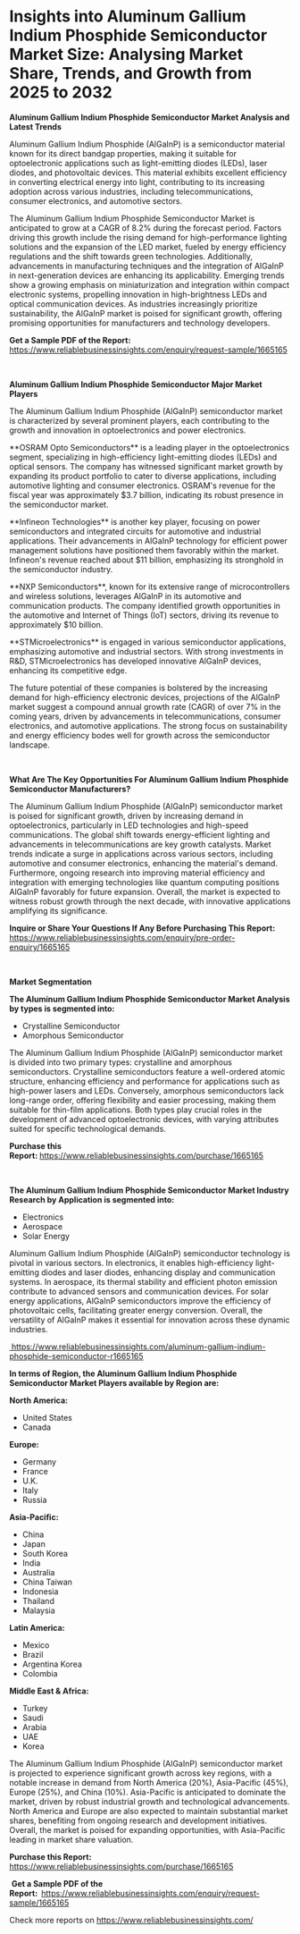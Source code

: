 <p><h1>Insights into Aluminum Gallium Indium Phosphide Semiconductor Market Size: Analysing Market Share, Trends, and Growth from 2025 to 2032</h1></p><p><strong>Aluminum Gallium Indium Phosphide Semiconductor Market Analysis and Latest Trends</strong></p>
<p><p>Aluminum Gallium Indium Phosphide (AlGaInP) is a semiconductor material known for its direct bandgap properties, making it suitable for optoelectronic applications such as light-emitting diodes (LEDs), laser diodes, and photovoltaic devices. This material exhibits excellent efficiency in converting electrical energy into light, contributing to its increasing adoption across various industries, including telecommunications, consumer electronics, and automotive sectors.</p><p>The Aluminum Gallium Indium Phosphide Semiconductor Market is anticipated to grow at a CAGR of 8.2% during the forecast period. Factors driving this growth include the rising demand for high-performance lighting solutions and the expansion of the LED market, fueled by energy efficiency regulations and the shift towards green technologies. Additionally, advancements in manufacturing techniques and the integration of AlGaInP in next-generation devices are enhancing its applicability. Emerging trends show a growing emphasis on miniaturization and integration within compact electronic systems, propelling innovation in high-brightness LEDs and optical communication devices. As industries increasingly prioritize sustainability, the AlGaInP market is poised for significant growth, offering promising opportunities for manufacturers and technology developers.</p></p>
<p><strong>Get a Sample PDF of the Report:&nbsp;</strong> <a href="https://www.reliablebusinessinsights.com/enquiry/request-sample/1665165?utm_campaign=3362&utm_medium=2&utm_source=Github&utm_content=ia&utm_term=08032025&utm_id=aluminum-gallium-indium-phosphide-semiconductor">https://www.reliablebusinessinsights.com/enquiry/request-sample/1665165</a></p>
<p>&nbsp;</p>
<p><strong>Aluminum Gallium Indium Phosphide Semiconductor Major Market Players</strong></p>
<p><p>The Aluminum Gallium Indium Phosphide (AlGaInP) semiconductor market is characterized by several prominent players, each contributing to the growth and innovation in optoelectronics and power electronics.</p><p>**OSRAM Opto Semiconductors** is a leading player in the optoelectronics segment, specializing in high-efficiency light-emitting diodes (LEDs) and optical sensors. The company has witnessed significant market growth by expanding its product portfolio to cater to diverse applications, including automotive lighting and consumer electronics. OSRAM's revenue for the fiscal year was approximately $3.7 billion, indicating its robust presence in the semiconductor market.</p><p>**Infineon Technologies** is another key player, focusing on power semiconductors and integrated circuits for automotive and industrial applications. Their advancements in AlGaInP technology for efficient power management solutions have positioned them favorably within the market. Infineon's revenue reached about $11 billion, emphasizing its stronghold in the semiconductor industry.</p><p>**NXP Semiconductors**, known for its extensive range of microcontrollers and wireless solutions, leverages AlGaInP in its automotive and communication products. The company identified growth opportunities in the automotive and Internet of Things (IoT) sectors, driving its revenue to approximately $10 billion.</p><p>**STMicroelectronics** is engaged in various semiconductor applications, emphasizing automotive and industrial sectors. With strong investments in R&D, STMicroelectronics has developed innovative AlGaInP devices, enhancing its competitive edge.</p><p>The future potential of these companies is bolstered by the increasing demand for high-efficiency electronic devices, projections of the AlGaInP market suggest a compound annual growth rate (CAGR) of over 7% in the coming years, driven by advancements in telecommunications, consumer electronics, and automotive applications. The strong focus on sustainability and energy efficiency bodes well for growth across the semiconductor landscape.</p></p>
<p>&nbsp;</p>
<p><strong>What Are The Key Opportunities For Aluminum Gallium Indium Phosphide Semiconductor Manufacturers?</strong></p>
<p><p>The Aluminum Gallium Indium Phosphide (AlGaInP) semiconductor market is poised for significant growth, driven by increasing demand in optoelectronics, particularly in LED technologies and high-speed communications. The global shift towards energy-efficient lighting and advancements in telecommunications are key growth catalysts. Market trends indicate a surge in applications across various sectors, including automotive and consumer electronics, enhancing the material's demand. Furthermore, ongoing research into improving material efficiency and integration with emerging technologies like quantum computing positions AlGaInP favorably for future expansion. Overall, the market is expected to witness robust growth through the next decade, with innovative applications amplifying its significance.</p></p>
<p><strong>Inquire or Share Your Questions If Any Before Purchasing This Report:</strong> <a href="https://www.reliablebusinessinsights.com/enquiry/pre-order-enquiry/1665165?utm_campaign=3362&utm_medium=2&utm_source=Github&utm_content=ia&utm_term=08032025&utm_id=aluminum-gallium-indium-phosphide-semiconductor">https://www.reliablebusinessinsights.com/enquiry/pre-order-enquiry/1665165</a></p>
<p>&nbsp;</p>
<p><strong>Market Segmentation</strong></p>
<p><strong>The Aluminum Gallium Indium Phosphide Semiconductor Market Analysis by types is segmented into:</strong></p>
<p><ul><li>Crystalline Semiconductor</li><li>Amorphous Semiconductor</li></ul></p>
<p><p>The Aluminum Gallium Indium Phosphide (AlGaInP) semiconductor market is divided into two primary types: crystalline and amorphous semiconductors. Crystalline semiconductors feature a well-ordered atomic structure, enhancing efficiency and performance for applications such as high-power lasers and LEDs. Conversely, amorphous semiconductors lack long-range order, offering flexibility and easier processing, making them suitable for thin-film applications. Both types play crucial roles in the development of advanced optoelectronic devices, with varying attributes suited for specific technological demands.</p></p>
<p><strong>Purchase this Report:&nbsp;</strong><a href="https://www.reliablebusinessinsights.com/purchase/1665165?utm_campaign=3362&utm_medium=2&utm_source=Github&utm_content=ia&utm_term=08032025&utm_id=aluminum-gallium-indium-phosphide-semiconductor">https://www.reliablebusinessinsights.com/purchase/1665165</a></p>
<p>&nbsp;</p>
<p><strong>The Aluminum Gallium Indium Phosphide Semiconductor Market Industry Research by Application is segmented into:</strong></p>
<p><ul><li>Electronics</li><li>Aerospace</li><li>Solar Energy</li></ul></p>
<p><p>Aluminum Gallium Indium Phosphide (AlGaInP) semiconductor technology is pivotal in various sectors. In electronics, it enables high-efficiency light-emitting diodes and laser diodes, enhancing display and communication systems. In aerospace, its thermal stability and efficient photon emission contribute to advanced sensors and communication devices. For solar energy applications, AlGaInP semiconductors improve the efficiency of photovoltaic cells, facilitating greater energy conversion. Overall, the versatility of AlGaInP makes it essential for innovation across these dynamic industries.</p></p>
<p><a href="https://www.reliablebusinessinsights.com/aluminum-gallium-indium-phosphide-semiconductor-r1665165?utm_campaign=3362&utm_medium=2&utm_source=Github&utm_content=ia&utm_term=08032025&utm_id=aluminum-gallium-indium-phosphide-semiconductor">&nbsp;https://www.reliablebusinessinsights.com/aluminum-gallium-indium-phosphide-semiconductor-r1665165</a></p>
<p><strong>In terms of Region, the Aluminum Gallium Indium Phosphide Semiconductor Market Players available by Region are:</strong></p>
<p>
    <p> <strong> North America: </strong>
        <ul>
            <li>United States</li>
            <li>Canada</li>
        </ul>
        </p> 
    <p> <strong> Europe: </strong>
        <ul>
            <li>Germany</li>
            <li>France</li>
            <li>U.K.</li>
            <li>Italy</li>
            <li>Russia</li>
        </ul>
        </p> 
    <p> <strong> Asia-Pacific: </strong>
        <ul>
            <li>China</li>
            <li>Japan</li>
            <li>South Korea</li>
            <li>India</li>
            <li>Australia</li>
            <li>China Taiwan</li>
            <li>Indonesia</li>
            <li>Thailand</li>
            <li>Malaysia</li>
        </ul>
        </p> 
    <p> <strong> Latin America: </strong>
        <ul>
            <li>Mexico</li>
            <li>Brazil</li>
            <li>Argentina Korea</li>
            <li>Colombia</li>
        </ul>
        </p> 
    <p> <strong> Middle East & Africa: </strong>
        <ul>
            <li>Turkey</li>
            <li>Saudi</li>
            <li>Arabia</li>
            <li>UAE</li>
            <li>Korea</li>
        </ul>
    </p>
    </p>
<p><p>The Aluminum Gallium Indium Phosphide (AlGaInP) semiconductor market is projected to experience significant growth across key regions, with a notable increase in demand from North America (20%), Asia-Pacific (45%), Europe (25%), and China (10%). Asia-Pacific is anticipated to dominate the market, driven by robust industrial growth and technological advancements. North America and Europe are also expected to maintain substantial market shares, benefiting from ongoing research and development initiatives. Overall, the market is poised for expanding opportunities, with Asia-Pacific leading in market share valuation.</p></p>
<p><strong>Purchase this Report: </strong><a href="https://www.reliablebusinessinsights.com/purchase/1665165?utm_campaign=3362&utm_medium=2&utm_source=Github&utm_content=ia&utm_term=08032025&utm_id=aluminum-gallium-indium-phosphide-semiconductor">https://www.reliablebusinessinsights.com/purchase/1665165</a></p>
<p>&nbsp;<strong>Get a Sample PDF of the Report:&nbsp;&nbsp;</strong><a href="https://www.reliablebusinessinsights.com/enquiry/request-sample/1665165?utm_campaign=3362&utm_medium=2&utm_source=Github&utm_content=ia&utm_term=08032025&utm_id=aluminum-gallium-indium-phosphide-semiconductor">https://www.reliablebusinessinsights.com/enquiry/request-sample/1665165</a></p>
<p><strong></strong></p>
<p>Check more reports on <a href="https://www.reliablebusinessinsights.com/?utm_campaign=3362&utm_medium=2&utm_source=Github&utm_content=ia&utm_term=08032025&utm_id=aluminum-gallium-indium-phosphide-semiconductor">https://www.reliablebusinessinsights.com/</a></p>